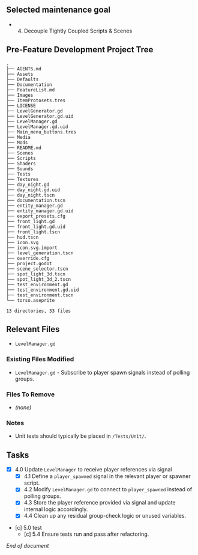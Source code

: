 ## Selected maintenance goal
- 4. Decouple Tightly Coupled Scripts & Scenes

## Pre-Feature Development Project Tree
```
.
├── AGENTS.md
├── Assets
├── Defaults
├── Documentation
├── FeatureList.md
├── Images
├── ItemProtosets.tres
├── LICENSE
├── LevelGenerator.gd
├── LevelGenerator.gd.uid
├── LevelManager.gd
├── LevelManager.gd.uid
├── Main_menu_buttons.tres
├── Media
├── Mods
├── README.md
├── Scenes
├── Scripts
├── Shaders
├── Sounds
├── Tests
├── Textures
├── day_night.gd
├── day_night.gd.uid
├── day_night.tscn
├── documentation.tscn
├── entity_manager.gd
├── entity_manager.gd.uid
├── export_presets.cfg
├── front_light.gd
├── front_light.gd.uid
├── front_light.tscn
├── hud.tscn
├── icon.svg
├── icon.svg.import
├── level_generation.tscn
├── override.cfg
├── project.godot
├── scene_selector.tscn
├── spot_light_3d.tscn
├── spot_light_3d_2.tscn
├── test_environment.gd
├── test_environment.gd.uid
├── test_environment.tscn
└── torso.aseprite

13 directories, 33 files
```

## Relevant Files
- `LevelManager.gd`

### Existing Files Modified
- `LevelManager.gd` - Subscribe to player spawn signals instead of polling groups.

### Files To Remove
- *(none)*

### Notes
- Unit tests should typically be placed in `/Tests/Unit/`.

## Tasks
- [x] 4.0 Update `LevelManager` to receive player references via signal
  - [x] 4.1 Define a `player_spawned` signal in the relevant player or spawner script.
  - [x] 4.2 Modify `LevelManager.gd` to connect to `player_spawned` instead of polling groups.
  - [x] 4.3 Store the player reference provided via signal and update internal logic accordingly.
  - [x] 4.4 Clean up any residual group-check logic or unused variables.
- [c] 5.0 test
  - [c] 5.4 Ensure tests run and pass after refactoring.

*End of document*
